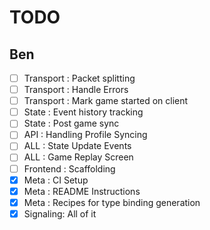 # TODO

## Ben

- [ ] Transport : Packet splitting
- [ ] Transport : Handle Errors
- [ ] Transport : Mark game started on client
- [ ] State : Event history tracking
- [ ] State : Post game sync
- [ ] API : Handling Profile Syncing
- [ ] ALL : State Update Events
- [ ] ALL : Game Replay Screen
- [ ] Frontend : Scaffolding
- [x] Meta : CI Setup
- [x] Meta : README Instructions
- [x] Meta : Recipes for type binding generation
- [x] Signaling: All of it
